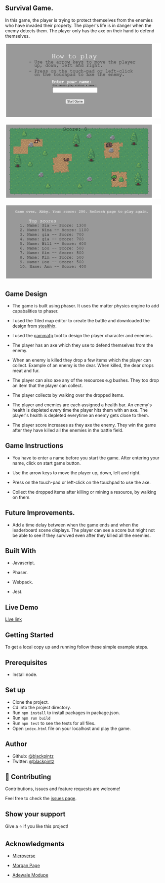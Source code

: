 ## Survival Game.

 In this game, the player is trying to protect themselves from the enemies who have invaded their property. The player's life is in danger when the enemy detects them. The player only has the axe on their hand to defend themselves.

![screenshot](./assets/screenshots/frontPage.png)

![screenshot](./assets/screenshots/battlePage.png)

![screenshot](./assets/screenshots/leaderboardPage.png)


## Game Design

- The game is built using phaser. It uses the matter physics engine to add capabalities to phaser.

- I used the Tiled map editor to create the battle and downloaded the design from [stealthix](https://stealthix.itch.io/rpg-nature-tileset?download).

- I used the [gammafp](https://gammafp.com/tools/) tool to design the player character and enemies.

- The player has an axe which they use to defend themselves from the enemy.

- When an enemy is killed they drop a few items which the player can collect. Example of an enemy is the dear. When killed, the dear drops meat and fur.

- The player can also axe any of the resources e.g bushes. They too drop an item that the player can collect.

- The player collects by walking over the dropped items.

- The player and enemies are each assigned a health bar. An enemy's health is depleted every time the player hits them with an axe. The player's health is depleted everytime an enemy gets close to them.

- The player score increases as they axe the enemy. They win the game after they have killed all the enemies in the battle field.


## Game Instructions

- You have to enter a name before you start the game. After entering your name, click on start game button.

- Use the arrow keys to move the player up, down, left and right.

- Press on the touch-pad or left-click on the touchpad to use the axe.

- Collect the dropped items after killing or mining a resource, by walking on them.


## Future Improvements.

- Add a time delay between when the game ends and when the leaderboard scene displays. The player can see a score but might not be able to see if they survived even after they killed all the enemies.


## Built With

- Javascript.

- Phaser.

- Webpack.

- Jest.

## Live Demo

[Live link](https://admiring-bardeen-d49487.netlify.app/)

## Getting Started

To get a local copy up and running follow these simple example steps.

## Prerequisites

- Install node.

## Set up

- Clone the project.
- Cd into the project directory.
- Run ```npm install``` to install packages in package.json.
- Run ```npm run build```
- Run ```npm test``` to see the tests for all files.
- Open ```index.html``` file on your localhost and play the game.



## Author

- Github: [@blackpintz](https://github.com/blackpintz)
- Twitter: [@blackpintz](https://twitter.com/blackpintz)


## 🤝 Contributing

Contributions, issues and feature requests are welcome!

Feel free to check the [issues page](https://github.com/blackpintz/RPG-game/issues).

## Show your support

Give a ⭐️ if you like this project!

## Acknowledgments

- [Microverse](https://www.microverse.org/)

- [Morgan Page](https://www.morganpage.tech/)

- [Adewale Modupe](https://github.com/Eshy10/)







